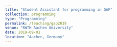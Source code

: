 ```yaml
---
title: "Student Assistant for programming in GAP"
collection: programming
type: "Programming"
permalink: /teaching/gap2019
venue: "RWTH Aachen University"
date: 2019-09-01
location: "Aachen, Germany"
---
```


